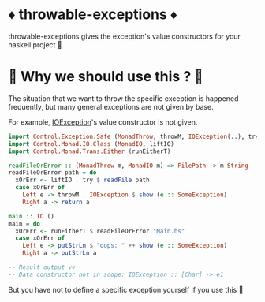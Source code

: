 # :diamonds: throwable-exceptions :diamonds:
throwable-exceptions gives the exception's value constructors for your haskell project :dog:


# :muscle: Why we should use this ? :muscle:
The situation that we want to throw the specific exception is happened frequently,
but many general exceptions are not given by base.

For example, [IOException](https://hackage.haskell.org/package/base-4.9.1.0/docs/Control-Exception.html#t:IOException)'s value constructor is not given.

```haskell
import Control.Exception.Safe (MonadThrow, throwM, IOException(..), try, Exception, SomeException)
import Control.Monad.IO.Class (MonadIO, liftIO)
import Control.Monad.Trans.Either (runEitherT)

readFileOrError :: (MonadThrow m, MonadIO m) => FilePath -> m String
readFileOrError path = do
  xOrErr <- liftIO . try $ readFile path
  case xOrErr of
    Left e -> throwM . IOException $ show (e :: SomeException)
    Right a -> return a

main :: IO ()
main = do
  xOrErr <- runEitherT $ readFileOrError "Main.hs"
  case xOrErr of
    Left e -> putStrLn $ "oops: " ++ show (e :: SomeException)
    Right a -> putStrLn a

-- Result output vv
-- Data constructor not in scope: IOException :: [Char] -> e1
```

But you have not to define a specific exception yourself
if you use this :muscle:
